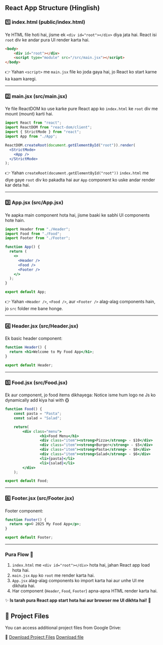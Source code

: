## React App Structure (Hinglish)

### 1️⃣ **index.html (public/index.html)**
Ye HTML file hoti hai, jisme ek `<div id="root"></div>` diya jata hai. React isi `root` div ke andar pura UI render karta hai.

```html
<body>
    <div id="root"></div>
    <script type="module" src="/src/main.jsx"></script>
</body>
```

👉 Yahan `<script>` me `main.jsx` file ko joda gaya hai, jo React ko start karne ka kaam karegi.

---

### 2️⃣ **main.jsx (src/main.jsx)**
Ye file ReactDOM ko use karke pure React app ko `index.html` ke `root` div me mount (mount) karti hai.

```jsx
import React from "react";
import ReactDOM from "react-dom/client";
import { StrictMode } from "react";
import App from "./App";

ReactDOM.createRoot(document.getElementById("root")).render(
  <StrictMode>
    <App />
  </StrictMode>
);
```

👉 Yahan `createRoot(document.getElementById("root"))` `index.html` me diye gaye `root` div ko pakadta hai aur `App` component ko uske andar render kar deta hai.

---

### 3️⃣ **App.jsx (src/App.jsx)**
Ye aapka main component hota hai, jisme baaki ke sabhi UI components hote hain.

```jsx
import Header from "./Header";
import Food from "./Food";
import Footer from "./Footer";

function App() {
  return (
    <>
      <Header />
      <Food />
      <Footer />
    </>
  );
}

export default App;
```

👉 Yahan `<Header />`, `<Food />`, aur `<Footer />` alag-alag components hain, jo `src` folder me bane honge.

---

### 4️⃣ **Header.jsx (src/Header.jsx)**
Ek basic header component:

```jsx
function Header() {
  return <h1>Welcome to My Food App</h1>;
}

export default Header;
```

---

### 5️⃣ **Food.jsx (src/Food.jsx)**
Ek aur component, jo food items dikhayega:
Notice isme hum logo ne Js ko dynamically add kiya hai with **{}**

```jsx
function Food() {
    const pasta = "Pasta";
    const salad = "Salad";

    return(
        <div class="menu">
                <h1>Food Menu</h1>
                <div class="item"><strong>Pizza</strong> - $10</div>
                <div class="item"><strong>Burger</strong> - $5</div>
                <div class="item"><strong>Pasta</strong> - $8</div>
                <div class="item"><strong>Salad</strong> - $6</div>
                <li>{pasta}</li>
                <li>{salad}</li>
        </div>
    );

export default Food;
```

---

### 6️⃣ **Footer.jsx (src/Footer.jsx)**
Footer component:

```jsx
function Footer() {
  return <p>© 2025 My Food App</p>;
}

export default Footer;
```

---

### **Pura Flow 🔄**  

1. `index.html` me `<div id="root"></div>` hota hai, jahan React app load hota hai.
2. `main.jsx` `App` ko `root` me render karta hai.
3. `App.jsx` alag-alag components ko import karta hai aur unhe UI me dikhata hai.
4. Har component (`Header`, `Food`, `Footer`) apna-apna HTML render karta hai.

✨ **Is tarah pura React app start hota hai aur browser me UI dikhta hai!** 🚀

## 📂 Project Files

You can access additional project files from Google Drive:

🔗 [Download Project Files](https://drive.google.com/file/d/1JbBQyjo7AtoPtOauBawojsrc2EVm_sWc/view?usp=drive_link)
[Download file](https://drive.google.com/file/d/14bEql4q-pyXp5bjFOs26patCuc9zKSRW/view?usp=sharing)
